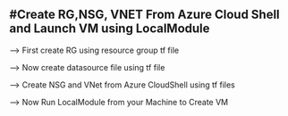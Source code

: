 #Create RG,NSG, VNET From Azure Cloud Shell and Launch VM using LocalModule
---------------------------------------------------------------------------

--> First create RG using resource group tf file

--> Now create datasource file using tf file

--> Create NSG and VNet from Azure CloudShell using tf files

--> Now Run LocalModule from your Machine to Create VM
